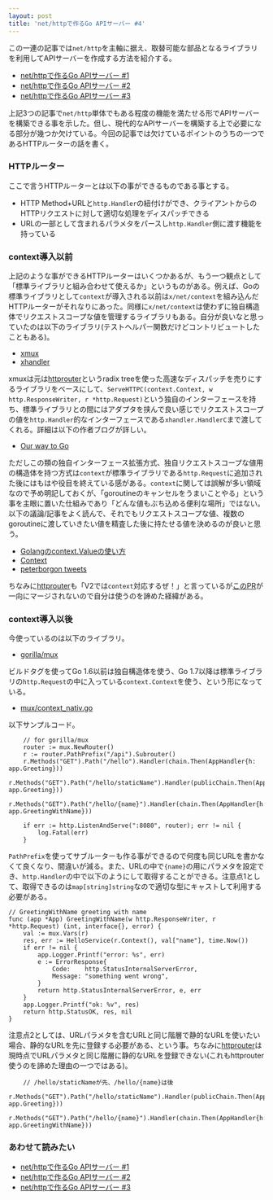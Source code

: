 ```yaml
---
layout: post
title: 'net/httpで作るGo APIサーバー #4'
---
```


この一連の記事では`net/http`を主軸に据え、取替可能な部品となるライブラリを利用してAPIサーバーを作成する方法を紹介する。

- [net/httpで作るGo APIサーバー #1](http://akirachiku.com/2017/04/01/go-net-http-api-server-1.html)
- [net/httpで作るGo APIサーバー #2](http://akirachiku.com/2017/04/02/go-net-http-api-server-2.html)
- [net/httpで作るGo APIサーバー #3](http://akirachiku.com/2017/04/02/go-net-http-api-server-3.html)

上記3つの記事で`net/http`単体でもある程度の機能を満たせる形でAPIサーバーを構築できる事を示した。但し、現代的なAPIサーバーを構築する上で必要になる部分が幾つか欠けている。今回の記事では欠けているポイントのうちの一つであるHTTPルーターの話を書く。

### HTTPルーター

ここで言うHTTPルーターとは以下の事ができるものである事とする。

- HTTP Method+URLと`http.Handler`の紐付けができ、クライアントからのHTTPリクエストに対して適切な処理をディスパッチできる
- URLの一部として含まれるパラメタをパースし`http.Handler`側に渡す機能を持っている

### context導入以前

上記のような事ができるHTTPルーターはいくつかあるが、もう一つ観点として「標準ライブラリと組み合わせて使えるか」というものがある。例えば、Goの標準ライブラリとして`context`が導入される以前は`x/net/context`を組み込んだHTTPルーターがそれなりにあった。同様に`x/net/context`は使わずに独自構造体でリクエストスコープな値を管理するライブラリもある。自分が良いなと思っていたのは以下のライブラリ(テストヘルパー関数だけどコントリビュートしたこともある)。

- [xmux](https://github.com/rs/xmux)
- [xhandler](https://github.com/rs/xhandler)

xmuxは元は[httprouter](https://github.com/julienschmidt/httprouter)というradix treeを使った高速なディスパッチを売りにするライブラリをベースにして、`ServeHTTPC(context.Context, w http.ResponseWriter, r *http.Request)`という独自のインターフェースを持ち、標準ライブラリとの間にはアダプタを挟んで良い感じでリクエストスコープの値を`http.Handler`的なインターフェースである`xhandler.HandlerC`まで渡してくれる。詳細は以下の作者ブログが詳しい。

- [Our way to Go](http://engineering.dailymotion.com/our-way-to-go/)

ただしこの類の独自インターフェース拡張方式、独自リクエストスコープな値用の構造体を持つ方式は`context`が標準ライブラリである`http.Request`に追加された後にはもはや役目を終えている感がある。`context`に関しては誤解が多い領域なので予め明記しておくが、「goroutineのキャンセルをうまいことやる」という事を主眼に置いた仕組みであり「どんな値もぶち込める便利な場所」ではない。以下の議論/記事をよく読んで、それでもリクエストスコープな値、複数のgoroutineに渡していきたい値を精査した後に持たせる値を決めるのが良いと思う。

- [Golangのcontext.Valueの使い方](http://deeeet.com/writing/2017/02/23/go-context-value/)
- [Context](http://peter.bourgon.org/blog/2016/07/11/context.html)
- [peterborgon tweets](https://twitter.com/peterbourgon/status/752022730812317696)

ちなみに[httprouter](https://github.com/julienschmidt/httprouter)も「V2では`context`対応するぜ！」と言っているが[このPR](https://github.com/julienschmidt/httprouter/pull/147)が一向にマージされないので自分は使うのを諦めた経緯がある。


### context導入以後

今使っているのは以下のライブラリ。

- [gorilla/mux](https://github.com/gorilla/mux)

ビルドタグを使ってGo 1.6以前は独自構造体を使う、Go 1.7以降は標準ライブラリの`http.Request`の中に入っている`context.Context`を使う、という形になっている。

- [mux/context_nativ.go](https://github.com/gorilla/mux/blob/master/context_native.go#L1)

以下サンプルコード。

```golang
	// for gorilla/mux
	router := mux.NewRouter()
	r := router.PathPrefix("/api").Subrouter()
	r.Methods("GET").Path("/hello").Handler(chain.Then(AppHandler{h: app.Greeting}))
	r.Methods("GET").Path("/hello/staticName").Handler(publicChain.Then(AppHandler{h: app.Greeting}))
	r.Methods("GET").Path("/hello/{name}").Handler(chain.Then(AppHandler{h: app.GreetingWithName}))

	if err := http.ListenAndServe(":8080", router); err != nil {
		log.Fatal(err)
	}
```

`PathPrefix`を使ってサブルーターも作る事ができるので何度も同じURLを書かなくて良くなり、間違いが減る。また、URLの中で`{name}`の用にパラメタを設定でき、`http.Handler`の中で以下のようにして取得することができる。注意点1として、取得できるのは`map[string]string`なので適切な型にキャストして利用する必要がある。


```golang
// GreetingWithName greeting with name
func (app *App) GreetingWithName(w http.ResponseWriter, r *http.Request) (int, interface{}, error) {
	val := mux.Vars(r)
	res, err := HelloService(r.Context(), val["name"], time.Now())
	if err != nil {
		app.Logger.Printf("error: %s", err)
		e := ErrorResponse{
			Code:    http.StatusInternalServerError,
			Message: "something went wrong",
		}
		return http.StatusInternalServerError, e, err
	}
	app.Logger.Printf("ok: %v", res)
	return http.StatusOK, res, nil
}
```

注意点2としては、URLパラメタを含むURLと同じ階層で静的なURLを使いたい場合、静的なURLを先に登録する必要がある、という事。ちなみに[httprouter](https://github.com/julienschmidt/httprouter)は現時点でURLパラメタと同じ階層に静的なURLを登録できない(これもhttprouter使うのを諦めた理由の一つではある)。

```golang
    // /hello/staticNameが先、/hello/{name}は後
	r.Methods("GET").Path("/hello/staticName").Handler(publicChain.Then(AppHandler{h: app.Greeting}))
	r.Methods("GET").Path("/hello/{name}").Handler(chain.Then(AppHandler{h: app.GreetingWithName}))
```


### あわせて読みたい

- [net/httpで作るGo APIサーバー #1](http://akirachiku.com/2017/04/01/go-net-http-api-server-1.html)
- [net/httpで作るGo APIサーバー #2](http://akirachiku.com/2017/04/02/go-net-http-api-server-2.html)
- [net/httpで作るGo APIサーバー #3](http://akirachiku.com/2017/04/02/go-net-http-api-server-3.html)

